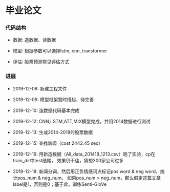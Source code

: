 # 毕业论文

### 代码结构

- 数据: 造数据、读数据

- 模型: 根据参数可以选择lstm, cnn, transformer

- 评估: 股票预测常见评估方式

### 进展

- 2019-12-08: 新建工程文件
- 2019-12-09: 模型框架暂时搭起，待完善
- 2019-12-10: 造数据代码基本完成
- 2019-12-12: CNN,LSTM,ATT,MIX模型完成，并用2014数据进行测试

- 2019-12-13: 生成2014-2018的股票数据

- 2019-12-15: 查找新闻（cost 2442.45 sec）
- 2019-12-16: 用新造数据（All_data_201418_1213.csv）跑了实验，cp在train_dir中test结尾，
  效果仍不佳，猜想300家公司过多

- 2019-12-18: 新闻分词，然后用正负情感词点标记pos word & neg word，统计pos_num & neg_num，
  如果pos_num > neg_num，那么假定这篇文章label是1，否则是0；基于此，训练Senti-GloVe
  
  
